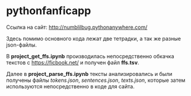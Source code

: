 # pythonfanficapp
Ссылка на сайт: http://numblilbug.pythonanywhere.com/


Здесь помимо основного кода лежат две тетрадки, а так же разные json-файлы.

В **project_get_ffs.ipynb** производилась непосредственно обкачка текстов с https://ficbook.net/ и получен файл **ffs.tsv**.

Далее в **project_parse_ffs.ipynb** тексты анализировались и были получены файлы *tokens.json*, *sentences.json*, *texts.json*, которые затем используются непосредственно в коде для сайта.
